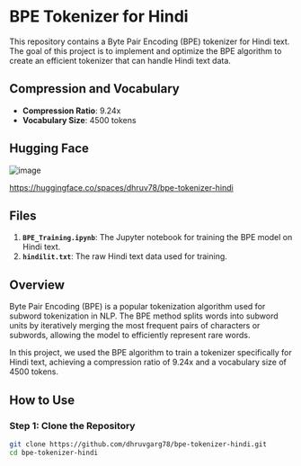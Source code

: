 # BPE Tokenizer for Hindi

This repository contains a Byte Pair Encoding (BPE) tokenizer for Hindi text. The goal of this project is to implement and optimize the BPE algorithm to create an efficient tokenizer that can handle Hindi text data.

## Compression and Vocabulary

- **Compression Ratio**: 9.24x
- **Vocabulary Size**: 4500 tokens

## Hugging Face
![image](https://github.com/user-attachments/assets/f7d2838b-5d28-421c-a120-3fa7d807641a)

https://huggingface.co/spaces/dhruv78/bpe-tokenizer-hindi

## Files

1. **`BPE_Training.ipynb`**: The Jupyter notebook for training the BPE model on Hindi text.
2. **`hindilit.txt`**: The raw Hindi text data used for training.

## Overview

Byte Pair Encoding (BPE) is a popular tokenization algorithm used for subword tokenization in NLP. The BPE method splits words into subword units by iteratively merging the most frequent pairs of characters or subwords, allowing the model to efficiently represent rare words.

In this project, we used the BPE algorithm to train a tokenizer specifically for Hindi text, achieving a compression ratio of 9.24x and a vocabulary size of 4500 tokens.

## How to Use

### Step 1: Clone the Repository
```bash
git clone https://github.com/dhruvgarg78/bpe-tokenizer-hindi.git
cd bpe-tokenizer-hindi
